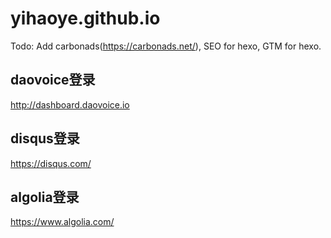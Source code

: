 # yihaoye.github.io
Todo: Add carbonads(https://carbonads.net/), SEO for hexo, GTM for hexo.  

## daovoice登录
http://dashboard.daovoice.io  

## disqus登录
https://disqus.com/  

## algolia登录
https://www.algolia.com/

